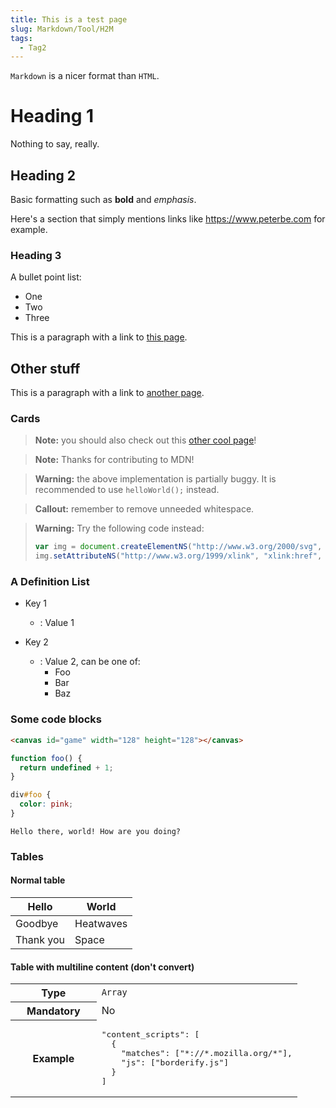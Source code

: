 ```yaml
---
title: This is a test page
slug: Markdown/Tool/H2M
tags:
  - Tag2
---
```

`Markdown` is a nicer format than `HTML`.

# Heading 1

Nothing to say, really.

## Heading 2

Basic formatting such as **bold** and _emphasis_.

Here's a section that simply mentions links like <https://www.peterbe.com> for example.

### Heading 3

A bullet point list:

- One
- Two
- Three

This is a paragraph with a link to [this page](/en-US/docs/Markdown/Tool/H2M).

## Other stuff

This is a paragraph with a link to [another page](/en-US/docs/Web).

### Cards

> **Note:** you should also check out this [other cool page](https://www.queengoob.org)!

> **Note:** Thanks for contributing to MDN!

> **Warning:** the above implementation is partially buggy. It is recommended to use `helloWorld();` instead.

> **Callout:** remember to remove unneeded whitespace.

> **Warning:** Try the following code instead:
>
> ```js
> var img = document.createElementNS("http://www.w3.org/2000/svg", "image");
> img.setAttributeNS("http://www.w3.org/1999/xlink", "xlink:href", "move.png");
> ```

### A Definition List

- Key 1

  - : Value 1

- Key 2
  - : Value 2, can be one of:
    - Foo
    - Bar
    - Baz

### Some code blocks

```html
<canvas id="game" width="128" height="128"></canvas>
```

```js
function foo() {
  return undefined + 1;
}
```

```css
div#foo {
  color: pink;
}
```

```
Hello there, world! How are you doing?
```

### Tables

#### Normal table

| Hello     | World     |
| --------- | --------- |
| Goodbye   | Heatwaves |
| Thank you | Space     |

#### Table with multiline content (don't convert)

<table class="fullwidth-table standard-table">
  <tbody>
    <tr>
      <th scope="row" style="width: 30%">Type</th>
      <td><code>Array</code></td>
    </tr>
    <tr>
      <th scope="row">Mandatory</th>
      <td>No</td>
    </tr>
    <tr>
      <th scope="row">Example</th>
      <td>
        <pre class="brush: json no-line-numbers">
"content_scripts": [
  {
    "matches": ["*://*.mozilla.org/*"],
    "js": ["borderify.js"]
  }
]</pre
        >
      </td>
    </tr>
  </tbody>
</table>
